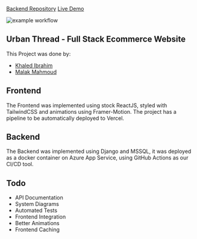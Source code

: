 [Backend Repository](https://github.com/DataScienceGraduation/P1-T1-Backend/)
[Live Demo](https://p1-t1-frontend.vercel.app/)

![example workflow](https://github.com/DataScienceGraduation/P1-T1-Backend/actions/workflows/azure-container-webapp.yml/badge.svg)

## Urban Thread - Full Stack Ecommerce Website
This Project was done by:
- [Khaled Ibrahim](https://github.com/KhaledElbalal)
- [Malak Mahmoud](https://github.com/malakjjk)

## Frontend
The Frontend was implemented using stock ReactJS, styled with TailwindCSS and animations using Framer-Motion. The project has a pipeline to be automatically deployed to Vercel.

## Backend
The Backend was implemented using Django and MSSQL, it was deployed as a docker container on Azure App Service, using GitHub Actions as our CI/CD tool.

## Todo
- API Documentation
- System Diagrams
- Automated Tests
- Frontend Integration
- Better Animations
- Frontend Caching
